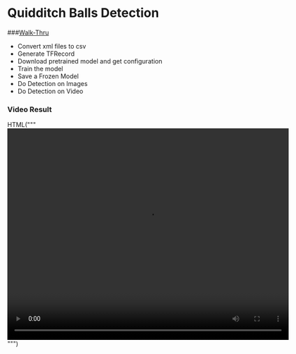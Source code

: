# Quidditch Balls Detection

###[Walk-Thru](https://github.com/RangDuk/quidditch_balls_detection/blob/master/Walk-Through.ipynb)
* Convert xml files to csv
* Generate TFRecord
* Download pretrained model and get configuration
* Train the model
* Save a Frozen Model
* Do Detection on Images
* Do Detection on Video

### Video Result
HTML("""<video width="640" height="480" controls>
          <source src="result/annotated.mp4" type="video/mp4">
        </video>""")
